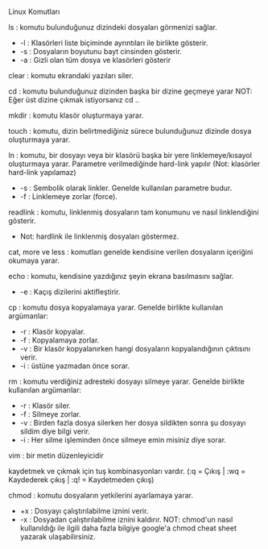 Linux Komutları

ls : komutu bulunduğunuz dizindeki dosyaları görmenizi sağlar.
* -l : Klasörleri liste biçiminde ayrıntıları ile birlikte gösterir.
* -s : Dosyaların boyutunu bayt cinsinden gösterir.
* -a : Gizli olan tüm dosya ve klasörleri gösterir

clear : komutu ekrandaki yazıları siler.


cd : komutu bulunduğunuz dizinden başka bir dizine geçmeye yarar
NOT: Eğer üst dizine çıkmak istiyorsanız cd ..


mkdir : komutu klasör oluşturmaya yarar.


touch : komutu, dizin belirtmediğiniz sürece bulunduğunuz dizinde dosya oluşturmaya yarar.


ln : komutu, bir dosyayı veya bir klasörü başka bir yere linklemeye/kısayol oluşturmaya yarar. Parametre verilmediğinde hard-link yapılır (Not: klasörler hard-link yapılamaz)
* -s : Sembolik olarak linkler. Genelde kullanılan parametre budur.
* -f : Linklemeye zorlar (force).



readlink : komutu, linklenmiş dosyaların tam konumunu ve nasıl linklendiğini gösterir.
* Not: hardlink ile linklenmiş dosyaları göstermez.



cat, more ve less : komutları genelde kendisine verilen dosyaların içeriğini okumaya yarar.



echo : komutu, kendisine yazdığınız şeyin ekrana basılmasını sağlar.
* -e : Kaçış dizilerini aktifleştirir.



cp : komutu dosya kopyalamaya yarar. Genelde birlikte kullanılan argümanlar:
* -r : Klasör kopyalar.
* -f : Kopyalamaya zorlar.
* -v : Bir klasör kopyalanırken hangi dosyaların kopyalandığının çıktısını verir.
* -i : üstüne yazmadan önce sorar.



rm : komutu verdiğiniz adresteki dosyayı silmeye yarar. Genelde birlikte kullanılan argümanlar:
* -r : Klasör siler.
* -f : Silmeye zorlar.
* -v : Birden fazla dosya silerken her dosya sildikten sonra şu dosyayı sildim diye bilgi verir.
* -i : Her silme işleminden önce silmeye emin misiniz diye sorar.



vim : bir metin düzenleyicidir 

kaydetmek ve çıkmak için tuş kombinasyonları vardır. (:q = Çıkış | :wq = Kaydederek çıkış | :q! = Kaydetmeden çıkış)



chmod : komutu dosyaların yetkilerini ayarlamaya yarar.
* +x : Dosyayı çalıştırılabilme iznini verir.
* -x : Dosyadan çalıştırılabilme iznini kaldırır. NOT: chmod'un nasıl kullanıldığı ile ilgili daha fazla bilgiye google'a chmod cheat sheet yazarak ulaşabilirsiniz.
